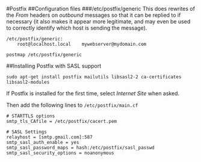 #Postfix
##Configuration files
###/etc/postfix/generic
This does rewrites of the *From* headers on _outbound_ messages so that it can
be replied to if necessary (it also makes it appear more legitimate, and may
even be used to correctly identify which host is sending the message).

~~~
/etc/postfix/generic:
    root@localhost.local    mywebserver@mydomain.com

postmap /etc/postfix/generic
~~~

##Installing Postfix with SASL support
~~~
sudo apt-get install postfix mailutils libsasl2-2 ca-certificates libsasl2-modules
~~~

If Postfix is installed for the first time, select _Internet Site_ when asked. 

Then add the following lines to `/etc/postfix/main.cf`

~~~
# STARTTLS options
smtp_tls_CAfile = /etc/postfix/cacert.pem

# SASL Settings
relayhost = [smtp.gmail.com]:587
smtp_sasl_auth_enable = yes
smtp_sasl_password_maps = hash:/etc/postfix/sasl_passwd
smtp_sasl_security_options = noanonymous
~~~

